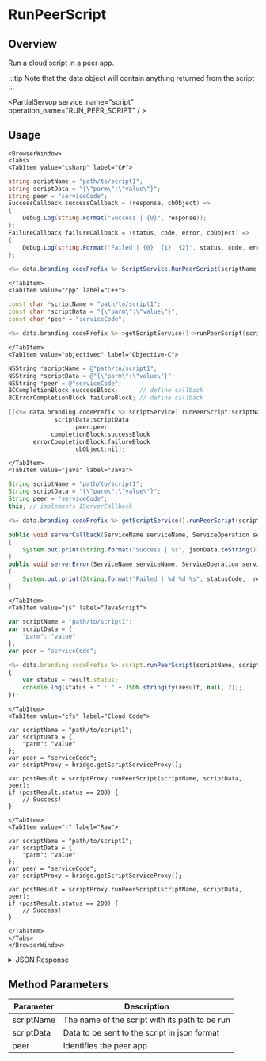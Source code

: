 # RunPeerScript
## Overview
Run a cloud script in a peer app.



:::tip
Note that the data object will contain anything returned from the script
:::

<PartialServop service_name="script" operation_name="RUN_PEER_SCRIPT" / >

## Usage

```mdx-code-block
<BrowserWindow>
<Tabs>
<TabItem value="csharp" label="C#">
```

```csharp
string scriptName = "path/to/script1";
string scriptData = "{\"parm\":\"value\"}";
string peer = "serviceCode";
SuccessCallback successCallback = (response, cbObject) =>
{
    Debug.Log(string.Format("Success | {0}", response));
};
FailureCallback failureCallback = (status, code, error, cbObject) =>
{
    Debug.Log(string.Format("Failed | {0}  {1}  {2}", status, code, error));
};

<%= data.branding.codePrefix %>.ScriptService.RunPeerScript(scriptName, scriptData, peer, successCallback, failureCallback);
```

```mdx-code-block
</TabItem>
<TabItem value="cpp" label="C++">
```

```cpp
const char *scriptName = "path/to/script1";
const char *scriptData = "{\"parm\":\"value\"}";
const char *peer = "serviceCode";

<%= data.branding.codePrefix %>->getScriptService()->runPeerScript(scriptName, scriptData, peer, this);
```

```mdx-code-block
</TabItem>
<TabItem value="objectivec" label="Objective-C">
```

```objectivec
NSString *scriptName = @"path/to/script1";
NSString *scriptData = @"{\"parm\":\"value\"}";
NSString *peer = @"serviceCode";
BCCompletionBlock successBlock;      // define callback
BCErrorCompletionBlock failureBlock; // define callback

[[<%= data.branding.codePrefix %> scriptService] runPeerScript:scriptName
             scriptData:scriptData
                   peer:peer
            completionBlock:successBlock
       errorCompletionBlock:failureBlock
                   cbObject:nil];
```

```mdx-code-block
</TabItem>
<TabItem value="java" label="Java">
```

```java
String scriptName = "path/to/script1";
String scriptData = "{\"parm\":\"value\"}";
String peer = "serviceCode";
this; // implements IServerCallback

<%= data.branding.codePrefix %>.getScriptService().runPeerScript(scriptName, scriptData, peer, this);

public void serverCallback(ServiceName serviceName, ServiceOperation serviceOperation, JSONObject jsonData)
{
    System.out.print(String.format("Success | %s", jsonData.toString()));
}
public void serverError(ServiceName serviceName, ServiceOperation serviceOperation, int statusCode, int reasonCode, String jsonError)
{
    System.out.print(String.format("Failed | %d %d %s", statusCode,  reasonCode, jsonError.toString()));
}
```

```mdx-code-block
</TabItem>
<TabItem value="js" label="JavaScript">
```

```javascript
var scriptName = "path/to/script1";
var scriptData = {
    "parm": "value"
};
var peer = "serviceCode";

<%= data.branding.codePrefix %>.script.runPeerScript(scriptName, scriptData, peer, result =>
{
	var status = result.status;
	console.log(status + " : " + JSON.stringify(result, null, 2));
});
```

```mdx-code-block
</TabItem>
<TabItem value="cfs" label="Cloud Code">
```

```cfscript
var scriptName = "path/to/script1";
var scriptData = {
    "parm": "value"
};
var peer = "serviceCode";
var scriptProxy = bridge.getScriptServiceProxy();

var postResult = scriptProxy.runPeerScript(scriptName, scriptData, peer);
if (postResult.status == 200) {
    // Success!
}
```

```mdx-code-block
</TabItem>
<TabItem value="r" label="Raw">
```

```cfscript
var scriptName = "path/to/script1";
var scriptData = {
    "parm": "value"
};
var peer = "serviceCode";
var scriptProxy = bridge.getScriptServiceProxy();

var postResult = scriptProxy.runPeerScript(scriptName, scriptData, peer);
if (postResult.status == 200) {
    // Success!
}
```

```mdx-code-block
</TabItem>
</Tabs>
</BrowserWindow>
```

<details>
<summary>JSON Response</summary>

```json
{
    "status": 200,
    "data": {
        "success": true
    }
}
```
</details>

## Method Parameters
Parameter | Description
--------- | -----------
scriptName | The name of the script with its path to be run
scriptData | Data to be sent to the script in json format
peer | Identifies the peer app


